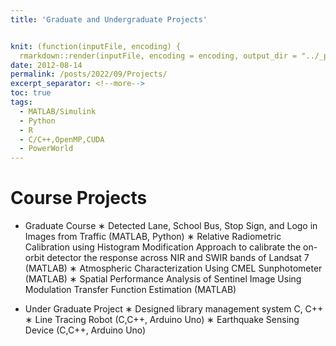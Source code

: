 ```yaml
---
title: 'Graduate and Undergraduate Projects'


knit: (function(inputFile, encoding) {
  rmarkdown::render(inputFile, encoding = encoding, output_dir = "../_posts") })
date: 2012-08-14
permalink: /posts/2022/09/Projects/
excerpt_separator: <!--more-->
toc: true
tags:
  - MATLAB/Simulink
  - Python
  - R
  - C/C++,OpenMP,CUDA
  - PowerWorld
---
```


Course Projects
======

* Graduate Course 
   ∗ Detected Lane, School Bus, Stop Sign, and Logo in Images from Traffic (MATLAB, Python)
   ∗ Relative Radiometric Calibration using Histogram Modification Approach to calibrate the on-orbit detector the response across NIR and SWIR bands of Landsat 7             (MATLAB)
   ∗ Atmospheric Characterization Using CMEL Sunphotometer (MATLAB)
   ∗ Spatial Performance Analysis of Sentinel Image Using Modulation
    Transfer Function Estimation (MATLAB)

* Under Graduate Project
   ∗ Designed library management system C, C++
   ∗ Line Tracing Robot (C,C++, Arduino Uno)
   ∗ Earthquake Sensing Device (C,C++, Arduino Uno)
